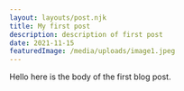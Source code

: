 ```yaml
---
layout: layouts/post.njk
title: My first post
description: description of first post
date: 2021-11-15
featuredImage: /media/uploads/image1.jpeg
---
```


Hello here is the body of the first blog post.